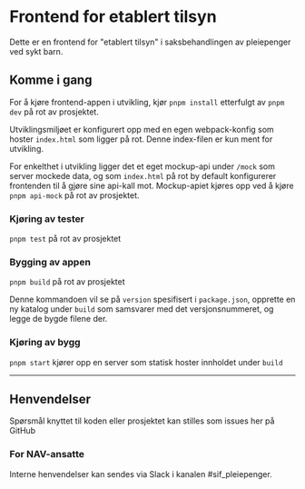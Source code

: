 # Frontend for etablert tilsyn

Dette er en frontend for "etablert tilsyn" i saksbehandlingen av pleiepenger ved sykt barn.

## Komme i gang

For å kjøre frontend-appen i utvikling, kjør `pnpm install` etterfulgt av `pnpm dev` på rot av prosjektet.

Utviklingsmiljøet er konfigurert opp med en egen webpack-konfig som hoster `index.html` som ligger på rot.
Denne index-filen er kun ment for utvikling.

For enkelthet i utvikling ligger det et eget mockup-api under `/mock` som server mockede data, og som
`index.html` på rot by default konfigurerer frontenden til å gjøre sine api-kall mot. Mockup-apiet kjøres
opp ved å kjøre `pnpm api-mock` på rot av prosjektet.

### Kjøring av tester

`pnpm test` på rot av prosjektet

### Bygging av appen

`pnpm build` på rot av prosjektet

Denne kommandoen vil se på `version` spesifisert i `package.json`, opprette en ny katalog under `build`
som samsvarer med det versjonsnummeret, og legge de bygde filene der.

### Kjøring av bygg

`pnpm start` kjører opp en server som statisk hoster innholdet under `build`

---

## Henvendelser

Spørsmål knyttet til koden eller prosjektet kan stilles som issues her på GitHub

### For NAV-ansatte

Interne henvendelser kan sendes via Slack i kanalen #sif_pleiepenger.
